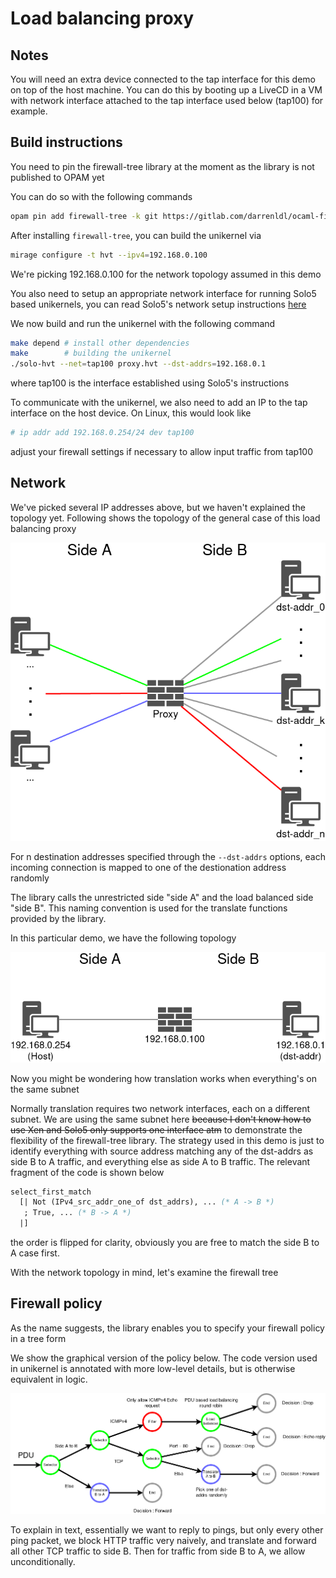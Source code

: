# Load balancing proxy

## Notes

You will need an extra device connected to the tap interface for this demo on top of the host machine. You can do this by booting up a LiveCD in a VM with network interface attached to the tap interface used below (tap100) for example.

## Build instructions

You need to pin the firewall-tree library at the moment as the library is not published to OPAM yet

You can do so with the following commands

```bash
opam pin add firewall-tree -k git https://gitlab.com/darrenldl/ocaml-firewall-tree.git
```

After installing `firewall-tree`, you can build the unikernel via

```bash
mirage configure -t hvt --ipv4=192.168.0.100
```

We're picking 192.168.0.100 for the network topology assumed in this demo

You also need to setup an appropriate network interface for running Solo5 based unikernels, you can read Solo5's network setup instructions [here](https://github.com/Solo5/solo5/blob/master/docs/building.md#setting-up)

We now build and run the unikernel with the following command

```bash
make depend # install other dependencies
make        # building the unikernel
./solo-hvt --net=tap100 proxy.hvt --dst-addrs=192.168.0.1
```

where tap100 is the interface established using Solo5's instructions

To communicate with the unikernel, we also need to add an IP to the tap interface on the host device. On Linux, this would look like

```bash
# ip addr add 192.168.0.254/24 dev tap100
```

adjust your firewall settings if necessary to allow input traffic from tap100

## Network

We've picked several IP addresses above, but we haven't explained the topology yet. Following shows the topology of the general case of this load balancing proxy

![network-general-case](network-general-case.png)

For n destination addresses specified through the `--dst-addrs` options, each incoming connection is mapped to one of the destionation address randomly

The library calls the unrestricted side "side A" and the load balanced side "side B". This naming convention is used for the translate functions provided by the library.

In this particular demo, we have the following topology

![Network demo case](network-demo-case.png)

Now you might be wondering how translation works when everything's on the same subnet

Normally translation requires two network interfaces, each on a different subnet. We are using the same subnet here ~~because I don't know how to use Xen and Solo5 only supports one interface atm~~ to demonstrate the flexibility of the firewall-tree library. The strategy used in this demo is just to identify everything with source address matching any of the dst-addrs as side B to A traffic, and everything else as side A to B traffic. The relevant fragment of the code is shown below

```ocaml
select_first_match
  [| Not (IPv4_src_addr_one_of dst_addrs), ... (* A -> B *)
   ; True, ... (* B -> A *)
  |]
```

the order is flipped for clarity, obviously you are free to match the side B to A case first.

With the network topology in mind, let's examine the firewall tree

## Firewall policy

As the name suggests, the library enables you to specify your firewall policy in a tree form

We show the graphical version of the policy below. The code version used in unikernel is annotated with more low-level details, but is otherwise equivalent in logic.

![Policy](firewall-policy.png)

To explain in text, essentially we want to reply to pings, but only every other ping packet, we block HTTP traffic very naively, and translate and forward all other TCP traffic to side B. Then for traffic from side B to A, we allow unconditionally.

